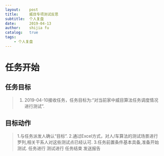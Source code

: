 ```yaml
---
layout:    post
title:     威目专项测试反思
subtitle:  个人复盘
date:      2019-04-13
author:    shijia fu
catalog:   true
tags:
    - 个人复盘
---
```


# 任务开始       
## 任务目标     
> 1. 2019-04-10接收任务，任务目标为:“对当前家中威目算法任务调度情况进行测试”.  
## 目标动作  
> 1.与任务派发人确认“目标”.
> 2.通过Excel方式，对人/车算法的测试场景进行罗列,相关干系人对这些测试点已经认可.
> 3.任务前置条件基本具备,准备开始测试.
任务进行
测试进行
任务结束
发送报告
